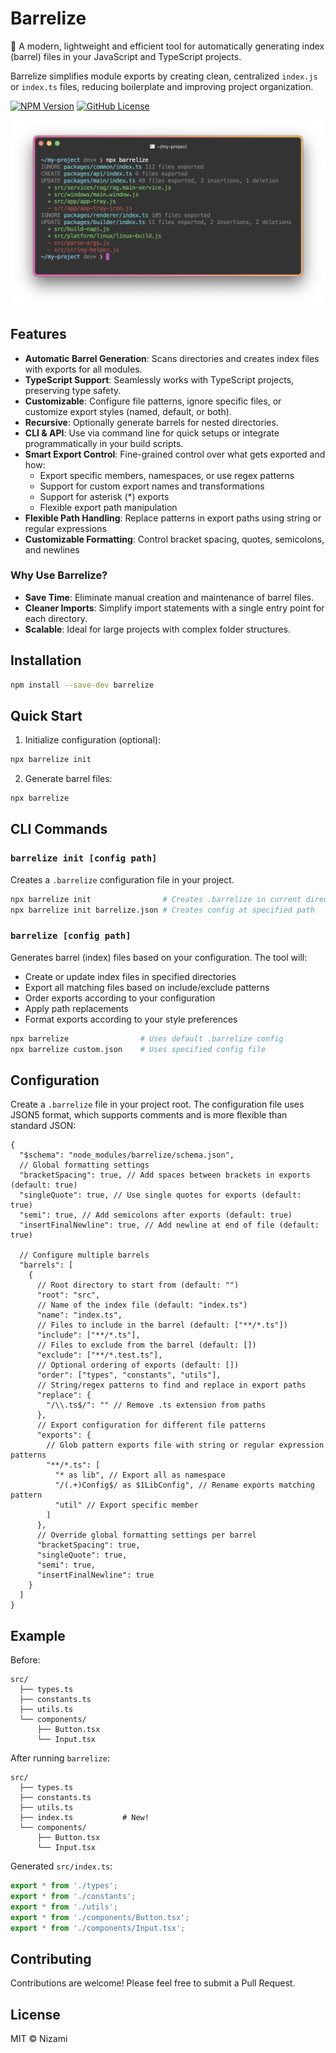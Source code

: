 # Barrelize

🚀 A modern, lightweight and efficient tool for automatically generating index (barrel) files in your JavaScript and TypeScript projects.

Barrelize simplifies module exports by creating clean, centralized `index.js` or `index.ts` files, reducing boilerplate and improving project organization.

[![NPM Version](https://img.shields.io/npm/v/barrelize)](https://www.npmjs.com/package/barrelize)
[![GitHub License](https://img.shields.io/github/license/nizami/barrelize)](https://opensource.org/licenses/MIT)

![Barrelize in action](image.png)

## Features

- **Automatic Barrel Generation**: Scans directories and creates index files with exports for all modules.
- **TypeScript Support**: Seamlessly works with TypeScript projects, preserving type safety.
- **Customizable**: Configure file patterns, ignore specific files, or customize export styles (named, default, or both).
- **Recursive**: Optionally generate barrels for nested directories.
- **CLI & API**: Use via command line for quick setups or integrate programmatically in your build scripts.
- **Smart Export Control**: Fine-grained control over what gets exported and how:
  - Export specific members, namespaces, or use regex patterns
  - Support for custom export names and transformations
  - Support for asterisk (\*) exports
  - Flexible export path manipulation
- **Flexible Path Handling**: Replace patterns in export paths using string or regular expressions
- **Customizable Formatting**: Control bracket spacing, quotes, semicolons, and newlines

### Why Use Barrelize?

- **Save Time**: Eliminate manual creation and maintenance of barrel files.
- **Cleaner Imports**: Simplify import statements with a single entry point for each directory.
- **Scalable**: Ideal for large projects with complex folder structures.

## Installation

```bash
npm install --save-dev barrelize
```

## Quick Start

1. Initialize configuration (optional):

```bash
npx barrelize init
```

2. Generate barrel files:

```bash
npx barrelize
```

## CLI Commands

### `barrelize init [config path]`

Creates a `.barrelize` configuration file in your project.

```bash
npx barrelize init                # Creates .barrelize in current directory
npx barrelize init barrelize.json # Creates config at specified path
```

### `barrelize [config path]`

Generates barrel (index) files based on your configuration. The tool will:

- Create or update index files in specified directories
- Export all matching files based on include/exclude patterns
- Order exports according to your configuration
- Apply path replacements
- Format exports according to your style preferences

```bash
npx barrelize                # Uses default .barrelize config
npx barrelize custom.json    # Uses specified config file
```

## Configuration

Create a `.barrelize` file in your project root. The configuration file uses JSON5 format, which supports comments and is more flexible than standard JSON:

```jsonc
{
  "$schema": "node_modules/barrelize/schema.json",
  // Global formatting settings
  "bracketSpacing": true, // Add spaces between brackets in exports (default: true)
  "singleQuote": true, // Use single quotes for exports (default: true)
  "semi": true, // Add semicolons after exports (default: true)
  "insertFinalNewline": true, // Add newline at end of file (default: true)

  // Configure multiple barrels
  "barrels": [
    {
      // Root directory to start from (default: "")
      "root": "src",
      // Name of the index file (default: "index.ts")
      "name": "index.ts",
      // Files to include in the barrel (default: ["**/*.ts"])
      "include": ["**/*.ts"],
      // Files to exclude from the barrel (default: [])
      "exclude": ["**/*.test.ts"],
      // Optional ordering of exports (default: [])
      "order": ["types", "constants", "utils"],
      // String/regex patterns to find and replace in export paths
      "replace": {
        "/\\.ts$/": "" // Remove .ts extension from paths
      },
      // Export configuration for different file patterns
      "exports": {
        // Glob pattern exports file with string or regular expression patterns
        "**/*.ts": [
          "* as lib", // Export all as namespace
          "/(.+)Config$/ as $1LibConfig", // Rename exports matching pattern
          "util" // Export specific member
        ]
      },
      // Override global formatting settings per barrel
      "bracketSpacing": true,
      "singleQuote": true,
      "semi": true,
      "insertFinalNewline": true
    }
  ]
}
```

## Example

Before:

```
src/
  ├── types.ts
  ├── constants.ts
  ├── utils.ts
  └── components/
      ├── Button.tsx
      └── Input.tsx
```

After running `barrelize`:

```
src/
  ├── types.ts
  ├── constants.ts
  ├── utils.ts
  ├── index.ts           # New!
  └── components/
      ├── Button.tsx
      └── Input.tsx
```

Generated `src/index.ts`:

```typescript
export * from './types';
export * from './constants';
export * from './utils';
export * from './components/Button.tsx';
export * from './components/Input.tsx';
```

## Contributing

Contributions are welcome! Please feel free to submit a Pull Request.

## License

MIT © Nizami
